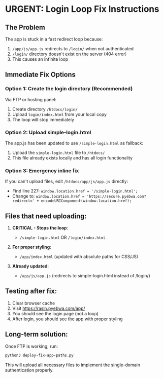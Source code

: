 # URGENT: Login Loop Fix Instructions

## The Problem
The app is stuck in a fast redirect loop because:
1. `/app/js/app.js` redirects to `/login/` when not authenticated
2. `/login/` directory doesn't exist on the server (404 error)
3. This causes an infinite loop

## Immediate Fix Options

### Option 1: Create the login directory (Recommended)
Via FTP or hosting panel:
1. Create directory `/htdocs/login/`
2. Upload `login/index.html` from your local copy
3. The loop will stop immediately

### Option 2: Upload simple-login.html
The app.js has been updated to use `/simple-login.html` as fallback:
1. Upload the `simple-login.html` file to `/htdocs/`
2. This file already exists locally and has all login functionality

### Option 3: Emergency inline fix
If you can't upload files, edit `/htdocs/app/js/app.js` directly:
- Find line 227: `window.location.href = '/simple-login.html';`
- Change to: `window.location.href = 'https://secure.pyebwa.com?redirect=' + encodeURIComponent(window.location.href);`

## Files that need uploading:

1. **CRITICAL - Stops the loop**:
   - `/simple-login.html` OR `/login/index.html`

2. **For proper styling**:
   - `/app/index.html` (updated with absolute paths for CSS/JS)

3. **Already updated**:
   - `/app/js/app.js` (redirects to simple-login.html instead of /login/)

## Testing after fix:
1. Clear browser cache
2. Visit https://rasin.pyebwa.com/app/
3. You should see the login page (not a loop)
4. After login, you should see the app with proper styling

## Long-term solution:
Once FTP is working, run:
```bash
python3 deploy-fix-app-paths.py
```

This will upload all necessary files to implement the single-domain authentication properly.